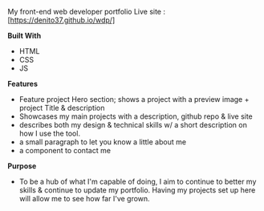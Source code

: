 My front-end web developer portfolio
Live site : [https://denito37.github.io/wdp/]

**Built With**
- HTML
- CSS
- JS

**Features**
- Feature project Hero section; shows a project with a preview image + project Title & description
- Showcases my main projects with a description, github repo & live site
- describes both my design & technical skills w/ a short description on how I use the tool.
- a small paragraph to let you know a little about me
- a component to contact me

**Purpose**
- To be a hub of what I'm capable of doing, I aim to continue to better my skills & continue to update my portfolio. Having my projects set up here will allow me to see how far I've grown.